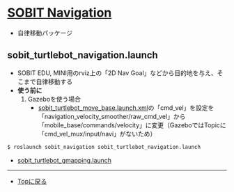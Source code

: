 # [SOBIT Navigation](/sobit_navigation) 
- 自律移動パッケージ 

## sobit_turtlebot_navigation.launch
- SOBIT EDU, MINI用のrviz上の「2D Nav Goal」などから目的地を与え、そこまで自律移動する
- **使う前に**
    1. Gazeboを使う場合
        - [sobit_turtlebot_move_base.launch.xml](sobit_navigation/launch/include/sobit_turtlebot/sobit_turtlebot_move_base.launch.xml)の「cmd_vel」を設定を「navigation_velocity_smoother/raw_cmd_vel」から「mobile_base/commands/velocity」に変更（GazeboではTopicに「cmd_vel_mux/input/navi」がないため）

```bash
$ roslaunch sobit_navigation sobit_turtlebot_navigation.launch 
```
- [sobit_turtlebot_gmapping.launch](/sobit_navigation/launch/sobit_turtlebot_navigation.launch)
---

- [Topに戻る](https://gitlab.com/TeamSOBITS/sobit_navigation_stack#sobit-navigation-stack)

